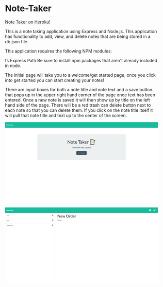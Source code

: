 # Note-Taker

[Note Taker on Heroku!](https://safe-falls-60671.herokuapp.com//)

This is a note taking application using Express and Node.js. This application has functionality to add, view, and delete notes that are being stored in a db.json file.

This application requires the following NPM modules:

fs
Express
Path
Be sure to install npm packages that aren't already included in node.

The initial page will take you to a welcome/get started page, once you click into get started you can start creating your notes!

There are input boxes for both a note title and note text and a save button that pops up in the upper right hand corner of the page once text has been entered. Once a new note is saved it will then show up by title on the left hand side of the page. There will be a red trash can delete button next to each note so that you can delete them. If you click on the note title itself it will pull that note title and text up to the center of the screen.

![Note Taker Start Screen](public/assets/images/Notetaker1.png)


![Note Taker app](public/assets/images/Notetaker2.png)

